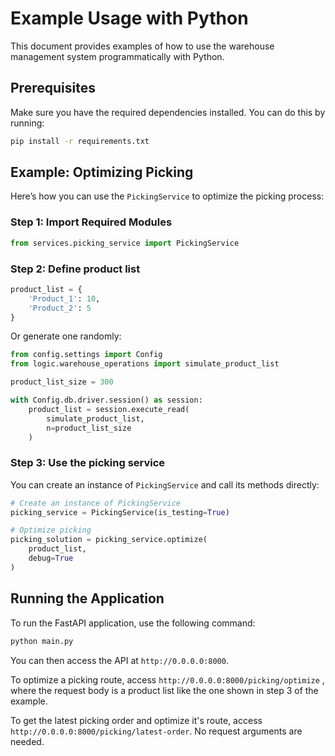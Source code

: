 # Example Usage with Python

This document provides examples of how to use the warehouse management system programmatically with Python.

## Prerequisites

Make sure you have the required dependencies installed. You can do this by running:

```bash
pip install -r requirements.txt
```

## Example: Optimizing Picking

Here’s how you can use the `PickingService` to optimize the picking process:

### Step 1: Import Required Modules

```python
from services.picking_service import PickingService
```

### Step 2: Define product list

```python
product_list = {
    'Product_1': 10,
    'Product_2': 5
}
```

Or generate one randomly:

```python
from config.settings import Config
from logic.warehouse_operations import simulate_product_list

product_list_size = 300

with Config.db.driver.session() as session:
    product_list = session.execute_read(
        simulate_product_list, 
        n=product_list_size
    )
```

### Step 3: Use the picking service

You can create an instance of `PickingService` and call its methods directly:

```python
# Create an instance of PickingService
picking_service = PickingService(is_testing=True)

# Optimize picking
picking_solution = picking_service.optimize(
    product_list,  
    debug=True
)
```

## Running the Application

To run the FastAPI application, use the following command:

```bash
python main.py
```

You can then access the API at `http://0.0.0.0:8000`.

To optimize a picking route, access `http://0.0.0.0:8000/picking/optimize`
, where the request body is a product list like the one shown in step 3 of the example.

To get the latest picking order and optimize it's route, access `http://0.0.0.0:8000/picking/latest-order`.
No request arguments are needed.